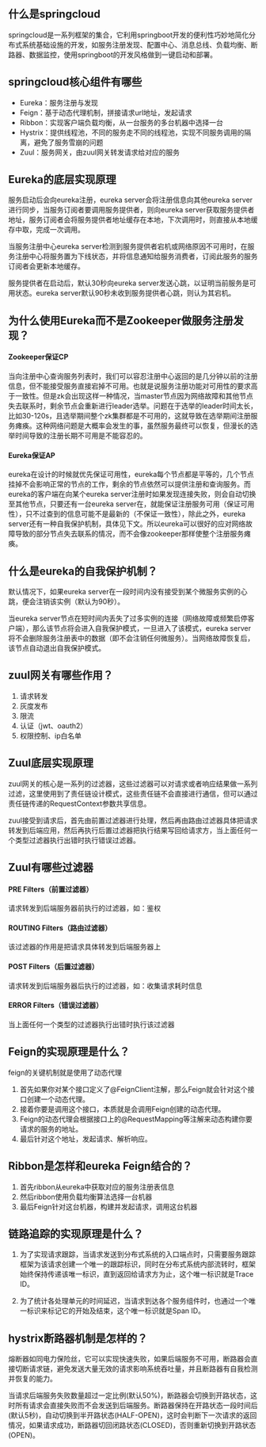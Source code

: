 ## 什么是springcloud
springcloud是一系列框架的集合，它利用springboot开发的便利性巧妙地简化分布式系统基础设施的开发，如服务注册发现、配置中心、消息总线、负载均衡、断路器、数据监控，使用springboot的开发风格做到一键启动和部署。

## springcloud核心组件有哪些
- Eureka：服务注册与发现
- Feign：基于动态代理机制，拼接请求url地址，发起请求
- Ribbon：实现客户端负载均衡，从一台服务的多台机器中选择一台
- Hystrix：提供线程池，不同的服务走不同的线程池，实现不同服务调用的隔离，避免了服务雪崩的问题
- Zuul：服务网关，由zuul网关转发请求给对应的服务

## Eureka的底层实现原理
服务启动后会向eureka注册，eureka server会将注册信息向其他eureka server进行同步，当服务订阅者要调用服务提供者，则向eureka server获取服务提供者地址，服务订阅者会将服务提供者地址缓存在本地，下次调用时，则直接从本地缓存中取，完成一次调用。

当服务注册中心eureka server检测到服务提供者宕机或网络原因不可用时，在服务注册中心将服务置为下线状态，并将信息通知给服务消费者，订阅此服务的服务订阅者会更新本地缓存。

服务提供者在启动后，默认30秒向eureka server发送心跳，以证明当前服务是可用状态。eureka server默认90秒未收到服务提供者心跳，则认为其宕机。

## 为什么使用Eureka而不是Zookeeper做服务注册发现？
#### Zookeeper保证CP
当向注册中心查询服务列表时，我们可以容忍注册中心返回的是几分钟以前的注册信息，但不能接受服务直接宕掉不可用。也就是说服务注册功能对可用性的要求高于一致性。但是zk会出现这样一种情况，当master节点因为网络故障和其他节点失去联系时，剩余节点会重新进行leader选举。问题在于选举的leader时间太长，比如30-120s，且选举期间整个zk集群都是不可用的，这就导致在选举期间注册服务瘫痪。这种网络问题是大概率会发生的事，虽然服务最终可以恢复，但漫长的选举时间导致的注册长期不可用是不能容忍的。

#### Eureka保证AP
eureka在设计的时候就优先保证可用性，eureka每个节点都是平等的，几个节点挂掉不会影响正常的节点的工作，剩余的节点依然可以提供注册和查询服务。而eureka的客户端在向某个eureka server注册时如果发现连接失败，则会自动切换至其他节点，只要还有一台eureka server在，就能保证注册服务可用（保证可用性），只不过查到的信息可能不是最新的（不保证一致性），除此之外，eureka server还有一种自我保护机制，具体见下文。所以eureka可以很好的应对网络故障导致的部分节点失去联系的情况，而不会像zookeeper那样使整个注册服务瘫痪。

## 什么是eureka的自我保护机制？
默认情况下，如果eureka server在一段时间内没有接受到某个微服务实例的心跳，便会注销该实例（默认为90秒）。

当eureka server节点在短时间内丢失了过多实例的连接（网络故障或频繁启停客户端），那么该节点将会进入自我保护模式，一旦进入了该模式，eureka server将不会删除服务注册表中的数据（即不会注销任何微服务）。当网络故障恢复后，该节点自动退出自我保护模式。

## zuul网关有哪些作用？
1. 请求转发
2. 灰度发布
3. 限流
4. 认证（jwt、oauth2）
5. 权限控制、ip白名单

## Zuul底层实现原理
zuul网关的核心是一系列的过滤器，这些过滤器可以对请求或者响应结果做一系列过滤，这里使用到了责任链设计模式，这些责任链不会直接进行通信，但可以通过责任链传递的RequestContext参数共享信息。

zuul接受到请求后，首先由前置过滤器进行处理，然后再由路由过滤器具体把请求转发到后端应用，然后再执行后置过滤器把执行结果写回给请求方，当上面任何一个类型过滤器执行出错时执行错误过滤器。

## Zuul有哪些过滤器
#### PRE Filters（前置过滤器）
请求转发到后端服务器前执行的过滤器，如：鉴权

#### ROUTING Filters（路由过滤器）
该过滤器的作用是把请求具体转发到后端服务器上

#### POST Filters（后置过滤器）
请求转发到后端服务器后执行的过滤器，如：收集请求耗时信息

#### ERROR Filters（错误过滤器）
当上面任何一个类型的过滤器执行出错时执行该过滤器

## Feign的实现原理是什么？
feign的关键机制就是使用了动态代理
1. 首先如果你对某个接口定义了@FeignClient注解，那么Feign就会针对这个接口创建一个动态代理。
2. 接着你要是调用这个接口，本质就是会调用Feign创建的动态代理。
3. Feign的动态代理会根据接口上的@RequestMapping等注解来动态构建你要请求的服务的地址。
4. 最后针对这个地址，发起请求、解析响应。


## Ribbon是怎样和eureka Feign结合的？
1. 首先ribbon从eureka中获取对应的服务注册表信息
2. 然后ribbon使用负载均衡算法选择一台机器
3. 最后Feign针对这台机器，构建并发起请求，调用这台机器

## 链路追踪的实现原理是什么？
1. 为了实现请求跟踪，当请求发送到分布式系统的入口端点时，只需要服务跟踪框架为该请求创建一个唯一的跟踪标识，同时在分布式系统内部流转时，框架始终保持传递该唯一标识，直到返回给请求方为止，这个唯一标识就是Trace ID。

2. 为了统计各处理单元的时间延迟，当请求到达各个服务组件时，也通过一个唯一标识来标记它的开始及结束，这个唯一标识就是Span ID。


## hystrix断路器机制是怎样的？
熔断器如同电力保险丝，它可以实现快速失败，如果后端服务不可用，断路器会直接切断请求链，避免发送大量无效的请求影响系统吞吐量，并且断路器有自我检测并恢复的能力。

当请求后端服务失败数量超过一定比例(默认50%)，断路器会切换到开路状态，这时所有请求会直接失败而不会发送到后端服务。断路器保持在开路状态一段时间后(默认5秒)，自动切换到半开路状态(HALF-OPEN)，这时会判断下一次请求的返回情况，如果请求成功，断路器切回闭路状态(CLOSED)，否则重新切换到开路状态(OPEN)。